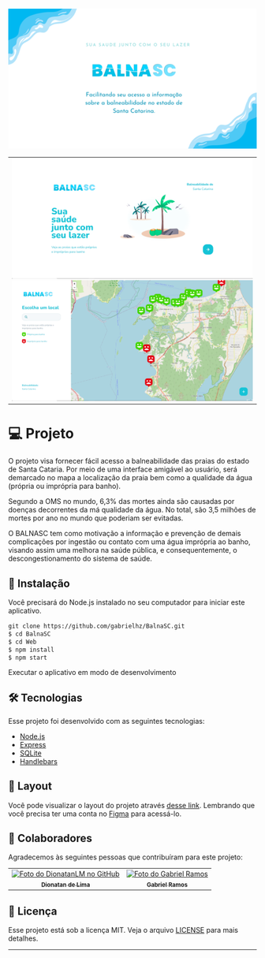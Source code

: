 
![Banner Balna](https://github.com/gabrielhz/BalnaSC/blob/master/img/Balnasc.png)
<table>
  <tr>
    <td align="left">
        <img src="https://github.com/gabrielhz/BalnaSC/blob/master/screenStart.PNG" width="489px;" alt="Foto do DionatanLM no GitHub"/>
        <img src="https://github.com/gabrielhz/BalnaSC/blob/master/screenMap.PNG" width="489px;" alt="Foto do DionatanLM no GitHub"/>
      </tr>
</table>

# 💻 Projeto

O projeto visa fornecer fácil acesso a balneabilidade das praias do estado de Santa Cataria.
Por meio de uma interface amigável ao usuário, será demarcado no mapa a localização da praia bem como a qualidade da água (própria ou imprópria para banho).

Segundo a OMS no mundo, 6,3% das mortes ainda são causadas por doenças decorrentes da má qualidade da água. No total, são 3,5 milhões de mortes por ano no mundo que poderiam ser evitadas.

O BALNASC tem como motivação a informação e prevenção de demais complicações por ingestão ou contato com uma água imprópria ao banho, visando assim uma melhora na saúde pública, e consequentemente, o descongestionamento do sistema de saúde.

## 🚀 Instalação
Você precisará do Node.js instalado no seu computador para iniciar este aplicativo.

```
git clone https://github.com/gabrielhz/BalnaSC.git
$ cd BalnaSC
$ cd Web
$ npm install
$ npm start
```
Executar o aplicativo em modo de desenvolvimento

## 🛠️ Tecnologias

Esse projeto foi desenvolvido com as seguintes tecnologias:

- [Node.js](https://nodejs.org/en/)
- [Express](https://expressjs.com/pt-br/)
- [SQLite](https://www.sqlite.org/index.html)
- [Handlebars](https://handlebarsjs.com/)

## 🔖 Layout

Você pode visualizar o layout do projeto através [desse link](https://www.figma.com/file/umUDwY82C98GDB5vPvhA4p/BalnaSC?node-id=2%3A3). Lembrando que você precisa ter uma conta no [Figma](http://figma.com/) para acessá-lo.

## 🤝 Colaboradores

Agradecemos às seguintes pessoas que contribuíram para este projeto:

<table>
  <tr>
    <td align="center">
      <a href="https://github.com/DionatanLM" target="_blank">
        <img src="https://avatars3.githubusercontent.com/u/62453867" width="100px;" alt="Foto do DionatanLM no GitHub"/><br>
        <sub>
          <b>Dionatan de Lima</b>
        </sub>
      </a>
    </td>
    <td align="center">
      <a href="https://github.com/gabrielhz" target="_blank">
        <img src="https://avatars3.githubusercontent.com/u/69884582" width="100px;" alt="Foto do Gabriel Ramos"/><br>
        <sub>
          <b>Gabriel Ramos</b>
        </sub>
      </a>
    </td>
  </tr>
</table>

## :memo: Licença

Esse projeto está sob a licença MIT. Veja o arquivo [LICENSE](LICENSE) para mais detalhes.

---
